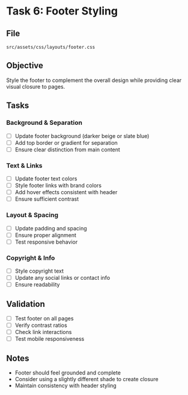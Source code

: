 # Task 6: Footer Styling

## File
`src/assets/css/layouts/footer.css`

## Objective
Style the footer to complement the overall design while providing clear visual closure to pages.

## Tasks

### Background & Separation
- [ ] Update footer background (darker beige or slate blue)
- [ ] Add top border or gradient for separation
- [ ] Ensure clear distinction from main content

### Text & Links
- [ ] Update footer text colors
- [ ] Style footer links with brand colors
- [ ] Add hover effects consistent with header
- [ ] Ensure sufficient contrast

### Layout & Spacing
- [ ] Update padding and spacing
- [ ] Ensure proper alignment
- [ ] Test responsive behavior

### Copyright & Info
- [ ] Style copyright text
- [ ] Update any social links or contact info
- [ ] Ensure readability

## Validation
- [ ] Test footer on all pages
- [ ] Verify contrast ratios
- [ ] Check link interactions
- [ ] Test mobile responsiveness

## Notes
- Footer should feel grounded and complete
- Consider using a slightly different shade to create closure
- Maintain consistency with header styling
